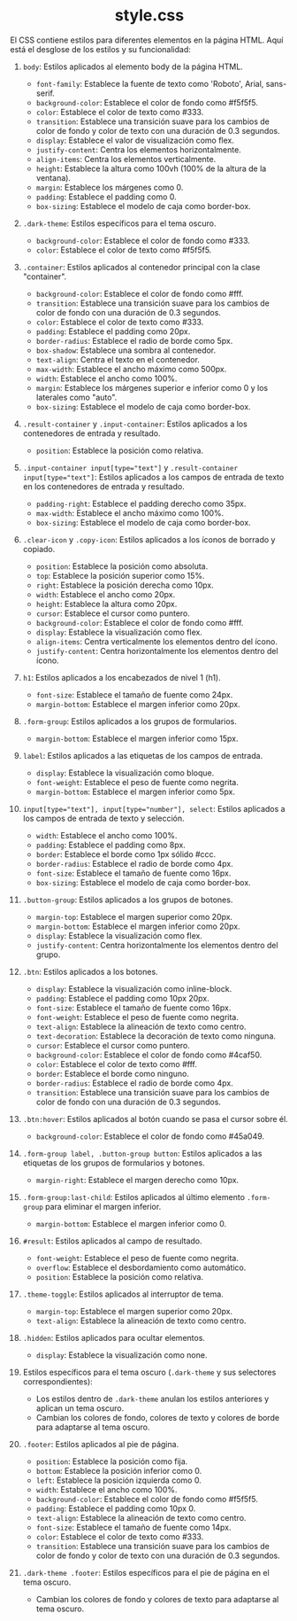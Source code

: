 <div align="center">
  <h1 id="style_css">style.css</h1>
</div>

<p>

El CSS contiene estilos para diferentes elementos en la página HTML. Aquí está el desglose de los estilos y su funcionalidad:

1. `body`: Estilos aplicados al elemento body de la página HTML.
   - `font-family`: Establece la fuente de texto como 'Roboto', Arial, sans-serif.
   - `background-color`: Establece el color de fondo como #f5f5f5.
   - `color`: Establece el color de texto como #333.
   - `transition`: Establece una transición suave para los cambios de color de fondo y color de texto con una duración de 0.3 segundos.
   - `display`: Establece el valor de visualización como flex.
   - `justify-content`: Centra los elementos horizontalmente.
   - `align-items`: Centra los elementos verticalmente.
   - `height`: Establece la altura como 100vh (100% de la altura de la ventana).
   - `margin`: Establece los márgenes como 0.
   - `padding`: Establece el padding como 0.
   - `box-sizing`: Establece el modelo de caja como border-box.

2. `.dark-theme`: Estilos específicos para el tema oscuro.
   - `background-color`: Establece el color de fondo como #333.
   - `color`: Establece el color de texto como #f5f5f5.

3. `.container`: Estilos aplicados al contenedor principal con la clase "container".
   - `background-color`: Establece el color de fondo como #fff.
   - `transition`: Establece una transición suave para los cambios de color de fondo con una duración de 0.3 segundos.
   - `color`: Establece el color de texto como #333.
   - `padding`: Establece el padding como 20px.
   - `border-radius`: Establece el radio de borde como 5px.
   - `box-shadow`: Establece una sombra al contenedor.
   - `text-align`: Centra el texto en el contenedor.
   - `max-width`: Establece el ancho máximo como 500px.
   - `width`: Establece el ancho como 100%.
   - `margin`: Establece los márgenes superior e inferior como 0 y los laterales como "auto".
   - `box-sizing`: Establece el modelo de caja como border-box.

4. `.result-container` y `.input-container`: Estilos aplicados a los contenedores de entrada y resultado.
   - `position`: Establece la posición como relativa.
  
5. `.input-container input[type="text"]` y `.result-container input[type="text"]`: Estilos aplicados a los campos de entrada de texto en los contenedores de entrada y resultado.
   - `padding-right`: Establece el padding derecho como 35px.
   - `max-width`: Establece el ancho máximo como 100%.
   - `box-sizing`: Establece el modelo de caja como border-box.

6. `.clear-icon` y `.copy-icon`: Estilos aplicados a los íconos de borrado y copiado.
   - `position`: Establece la posición como absoluta.
   - `top`: Establece la posición superior como 15%.
   - `right`: Establece la posición derecha como 10px.
   - `width`: Establece el ancho como 20px.
   - `height`: Establece la altura como 20px.
   - `cursor`: Establece el cursor como puntero.
   - `background-color`: Establece el color de fondo como #fff.
   - `display`: Establece la visualización como flex.
   - `align-items`: Centra verticalmente los elementos dentro del ícono.
   - `justify-content`: Centra horizontalmente los elementos dentro del ícono.

7. `h1`: Estilos aplicados a los encabezados de nivel 1 (h1).
   - `font-size`: Establece el tamaño de fuente como 24px.
   - `margin-bottom`: Establece el margen inferior como 20px.

8. `.form-group`: Estilos aplicados a los grupos de formularios.
   - `margin-bottom`: Establece el margen inferior como 15px.

9. `label`: Estilos aplicados a las etiquetas de los campos de entrada.
   - `display`: Establece la visualización como bloque.
   - `font-weight`: Establece el peso de fuente como negrita.
   - `margin-bottom`: Establece el margen inferior como 5px.

10. `input[type="text"], input[type="number"], select`: Estilos aplicados a los campos de entrada de texto y selección.
    - `width`: Establece el ancho como 100%.
    - `padding`: Establece el padding como 8px.
    - `border`: Establece el borde como 1px sólido #ccc.
    - `border-radius`: Establece el radio de borde como 4px.
    - `font-size`: Establece el tamaño de fuente como 16px.
    - `box-sizing`: Establece el modelo de caja como border-box.

11. `.button-group`: Estilos aplicados a los grupos de botones.
    - `margin-top`: Establece el margen superior como 20px.
    - `margin-bottom`: Establece el margen inferior como 20px.
    - `display`: Establece la visualización como flex.
    - `justify-content`: Centra horizontalmente los elementos dentro del grupo.

12. `.btn`: Estilos aplicados a los botones.
    - `display`: Establece la visualización como inline-block.
    - `padding`: Establece el padding como 10px 20px.
    - `font-size`: Establece el tamaño de fuente como 16px.
    - `font-weight`: Establece el peso de fuente como negrita.
    - `text-align`: Establece la alineación de texto como centro.
    - `text-decoration`: Establece la decoración de texto como ninguna.
    - `cursor`: Establece el cursor como puntero.
    - `background-color`: Establece el color de fondo como #4caf50.
    - `color`: Establece el color de texto como #fff.
    - `border`: Establece el borde como ninguno.
    - `border-radius`: Establece el radio de borde como 4px.
    - `transition`: Establece una transición suave para los cambios de color de fondo con una duración de 0.3 segundos.
  
13. `.btn:hover`: Estilos aplicados al botón cuando se pasa el cursor sobre él.
    - `background-color`: Establece el color de fondo como #45a049.

14. `.form-group label, .button-group button`: Estilos aplicados a las etiquetas de los grupos de formularios y botones.
    - `margin-right`: Establece el margen derecho como 10px.

15. `.form-group:last-child`: Estilos aplicados al último elemento `.form-group` para eliminar el margen inferior.
    - `margin-bottom`: Establece el margen inferior como 0.

16. `#result`: Estilos aplicados al campo de resultado.
    - `font-weight`: Establece el peso de fuente como negrita.
    - `overflow`: Establece el desbordamiento como automático.
    - `position`: Establece la posición como relativa.

17. `.theme-toggle`: Estilos aplicados al interruptor de tema.
    - `margin-top`: Establece el margen superior como 20px.
    - `text-align`: Establece la alineación de texto como centro.

18. `.hidden`: Estilos aplicados para ocultar elementos.
    - `display`: Establece la visualización como none.

19. Estilos específicos para el tema oscuro (`.dark-theme` y sus selectores correspondientes):
    - Los estilos dentro de `.dark-theme` anulan los estilos anteriores y aplican un tema oscuro.
    - Cambian los colores de fondo, colores de texto y colores de borde para adaptarse al tema oscuro.

20. `.footer`: Estilos aplicados al pie de página.
    - `position`: Establece la posición como fija.
    - `bottom`: Establece la posición inferior como 0.
    - `left`: Establece la posición izquierda como 0.
    - `width`: Establece el ancho como 100%.
    - `background-color`: Establece el color de fondo como #f5f5f5.
    - `padding`: Establece el padding como 10px 0.
    - `text-align`: Establece la alineación de texto como centro.
    - `font-size`: Establece el tamaño de fuente como 14px.
    - `color`: Establece el color de texto como #333.
    - `transition`: Establece una transición suave para los cambios de color de fondo y color de texto con una duración de 0.3 segundos.

21. `.dark-theme .footer`: Estilos específicos para el pie de página en el tema oscuro.
    - Cambian los colores de fondo y colores de texto para adaptarse al tema oscuro.

</p>